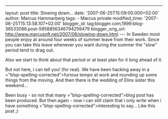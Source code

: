 ---
layout: post
title: Slowing down... date: '2007-06-25T15:09:00.000+02:00'
author: Marcus Hammarberg
tags: - Marcus
private modified_time: '2007-06-25T15:13:58.107+02:00'
blogger_id: tag:blogger.com,1999:blog-36533086.post-5958856346794259479
blogger_orig_url: http://www.marcusoft.net/2007/06/slowing-down.html ---
In Sweden most people enjoy at around four weeks of summer leave from
their work. Since you can take this leave whenever you want during the
summer the "slow" period tend to drag out.

Also we start to think about that period or at least plan for it long
ahead of it.

But not here, i can tell you! (for real). We have been hacking away in a
<span>="blsp-spelling-corrected">furious</span> tempo at work and
rounding up some things from the moving. And then there is the wedding
of <span id="SPELLING_ERROR_1" class="blsp-spelling-error">Elins</span>
sister this weekend...

Been busy - so not that many <span>="blsp-spelling-corrected">blog post</span> has been produced. But
then again - now i can still claim that i only write when i have
something <span>="blsp-spelling-corrected">interesting</span> to say... Like this
post ;)
